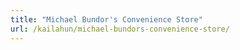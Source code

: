 ```yaml
---
title: "Michael Bundor's Convenience Store"
url: /kailahun/michael-bundors-convenience-store/
---
```

